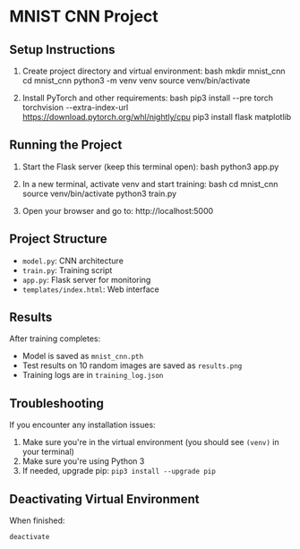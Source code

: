 # MNIST CNN Project

## Setup Instructions

1. Create project directory and virtual environment:
    bash
    mkdir mnist_cnn
    cd mnist_cnn
    python3 -m venv venv
    source venv/bin/activate

2. Install PyTorch and other requirements:
    bash
    pip3 install --pre torch torchvision --extra-index-url https://download.pytorch.org/whl/nightly/cpu
    pip3 install flask matplotlib


## Running the Project

1. Start the Flask server (keep this terminal open):
    bash
    python3 app.py

2. In a new terminal, activate venv and start training:
    bash
    cd mnist_cnn
    source venv/bin/activate
    python3 train.py

3. Open your browser and go to:
    http://localhost:5000


## Project Structure
- `model.py`: CNN architecture
- `train.py`: Training script
- `app.py`: Flask server for monitoring
- `templates/index.html`: Web interface

## Results

After training completes:
- Model is saved as `mnist_cnn.pth`
- Test results on 10 random images are saved as `results.png`
- Training logs are in `training_log.json`

## Troubleshooting

If you encounter any installation issues:
1. Make sure you're in the virtual environment (you should see `(venv)` in your terminal)
2. Make sure you're using Python 3
3. If needed, upgrade pip: `pip3 install --upgrade pip`

## Deactivating Virtual Environment

When finished:
```bash
deactivate
```



